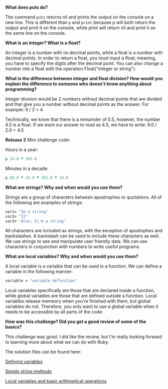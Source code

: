 **What does puts do?**

The command ```puts``` returns nil and prints the output on the console on a new line. This is different than ```p``` and ```print``` because p will both return the output and print it on the console, while print will return nil and print it on the same line on the console.

**What is an integer? What is a float?**

An integer is a number with no decimal points, while a float is a number with decimal points. In order to return a float, you must input a float; meaning, you have to specify the digits after the decimal point. You can also change a number into a float with the operation Float("integer or string").

**What is the difference between integer and float division? How would you explain the difference to someone who doesn't know anything about programming?**

Integer division would be 2 numbers without decimal points that are divided and that give you a number without decimal points as the answer. For example:
  9 / 2 = 4

Technically, we know that there is a remainder of 0.5, however, the number 4.5 is a float. If we want our answer to read as 4.5, we have to write:
  9.0 / 2.0 = 4.5

**Release 2**
Mini challenge code:

Hours in a year:
```ruby
p 24.0 * 365.0
```
Minutes in a decade:
```ruby
p 60.0 * 24.0 * 365.0 * 10.0
```

**What are strings? Why and when would you use them?**

Strings are a group of characters between apostrophes or quotations. All of the following are examples of strings:
```ruby
var1= "Im a string"
var2= "12"
var3= 'Also, I\'m a string'
```

All characters are included as strings, with the exception of apostophes and backslashes. A backslash can be used to include these characters as well. We use strings to see and manipulate user friendly data. We can use characters in conjunction with numbers to write useful programs.

**What are local variables? Why and when would you use them?**

A local variable is a variable that can be used in a function. We can define a variable in the following manner:
```ruby
variable = "variable definition"
```
Local variables specifically are those that are declared inside a function, while global variables are those that are defined outside a function. Local variables release memeory when you're finished with them, but global variables do not. Therefore, you only want to use a global variable when it needs to be accessible by all parts of the code.

**How was this challenge? Did you get a good review of some of the basics?**

This challenge was good. I did like the review, but I'm really looking forward to learning more about what we can do with Ruby.

The solution files can be found here:

[Defining variables](https://github.com/agurusa/phase-0/blob/master/week-4/defining-variables.rb)

[Simple string methods](https://github.com/agurusa/phase-0/blob/master/week-4/simple-string.rb)

[Local variables and basic arithmetical operations](https://github.com/agurusa/phase-0/blob/master/week-4/basic-math.rb)